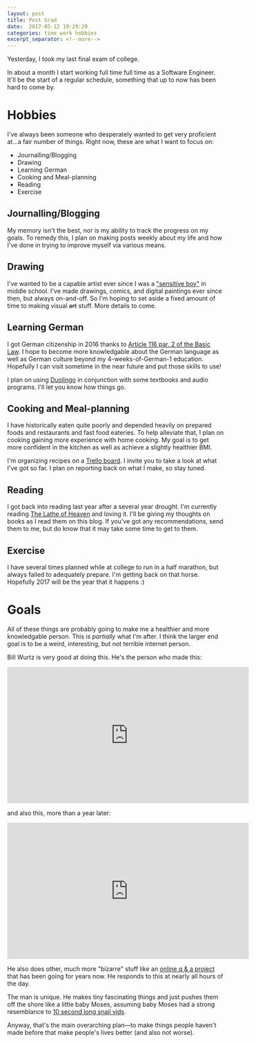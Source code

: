 ```yaml
---
layout: post
title: Post Grad
date:  2017-05-12 19:29:29
categories: time work hobbies
excerpt_separator: <!--more-->
---
```


Yesterday, I took my last final exam of college.

In about a month I start working full time full time as a Software Engineer.
It'll be the start of a regular schedule, something that up to now has been
hard to come by.

<!--more-->

# Hobbies

I've always been someone who desperately wanted to get very proficient
at...a fair number of things. Right now, these are what I want to focus on:

- Journalling/Blogging
- Drawing
- Learning German
- Cooking and Meal-planning
- Reading
- Exercise

## Journalling/Blogging

My memory isn't the best, nor is my ability to track the progress on my goals.
To remedy this, I plan on making posts weekly about my life and how I've done
in trying to improve myself via various means.

## Drawing

I've wanted to be a capable artist ever since I was a ["sensitive
boy"][wells-for-boys] in middle school. I've made drawings, comics, and digital
paintings ever since then, but always on-and-off. So I'm hoping to set aside a
fixed amount of time to making visual ~~art~~ stuff. More details to come.

## Learning German

I got German citizenship in 2016 thanks to [Article 116 par. 2 of the Basic
Law][restored-citizenship]. I hope to become more knowledgable about the German
language as well as German culture beyond my 4-weeks-of-German-1 education.
Hopefully I can visit sometime in the near future and put those skills to use!

I plan on using [Duolingo](https://www.duolingo.com/) in conjunction with some
textbooks and audio programs. I'll let you know how things go.

## Cooking and Meal-planning

I have historically eaten quite poorly and depended heavily on prepared foods
and restaurants and fast food eateries. To help alleviate that, I plan on
cooking gaining more experience with home cooking. My goal is to get more
confident in the kitchen as well as achieve a slightly healthier BMI.

I'm organizing recipes on a [Trello board][food-trello]. I invite you to take a
look at what I've got so far. I plan on reporting back on what I make, so stay
tuned.

## Reading

I got back into reading last year after a several year drought. I'm currently
reading [The Lathe of Heaven][lathe-on-wikipedia] and loving it. I'll be giving
my thoughts on books as I read them on this blog. If you've got any
recommendations, send them to me, but do know that it may take some time to get
to them.

## Exercise

I have several times planned while at college to run in a half marathon, but
always failed to adequately prepare. I'm getting back on that horse. Hopefully
2017 will be the year that it happens :)

# Goals

All of these things are probably going to make me a healthier and more
knowledgable person. This is *partially* what I'm after. I think the larger end
goal is to be a weird, interesting, but not terrible internet person. 

Bill Wurtz is very good at doing this. He's the person who made this:

<iframe width="560" height="315"
src="https://www.youtube.com/embed/Mh5LY4Mz15o" frameborder="0"
allowfullscreen></iframe>

and also this, more than a year later:

<iframe width="560" height="315"
src="https://www.youtube.com/embed/xuCn8ux2gbs" frameborder="0"
allowfullscreen></iframe>

He also does other, much more "bizarre" stuff like an [online q & a
project][bill-wurtz-q-and-a] that has been going for years now. He responds
to this at nearly all hours of the day.

The man is unique. He makes tiny fascinating things and just pushes them off
the shore like a little baby Moses, assuming baby Moses had a strong
resemblance to [10 second long snail vids][snails].

Anyway, that's the main overarching plan—to make things people haven't made
before that make people's lives better (and also not worse).

[wells-for-boys]: https://www.youtube.com/watch?v=BONhk-hbiXk 
	"SNL Wells for Boys sketch"
[restored-citizenship]: http://www.germany.info/Vertretung/usa/en/05__Legal/02__Directory__Services/02__Citizenship/__Restored.html
[food-trello]: https://trello.com/b/IHsQWamv/food
[lathe-on-wikipedia]: https://en.wikipedia.org/wiki/The_Lathe_of_Heaven 
[bill-wurtz-q-and-a]: http://www.billwurtz.com/questions/questions.html
[snails]: https://www.youtube.com/watch?v=PK-tVTsSKpw
